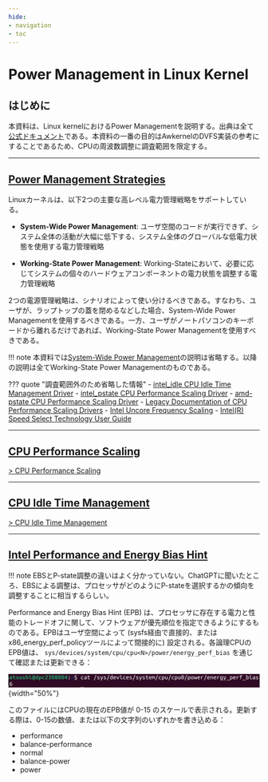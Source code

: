 ```yaml
---
hide:
- navigation
- toc
---
```


# Power Management in Linux Kernel

## はじめに

本資料は、Linux kernelにおけるPower Managementを説明する。出典は全て[公式ドキュメント](https://www.kernel.org/doc/html/latest/admin-guide/pm/index.html)である。本資料の一番の目的はAwkernelのDVFS実装の参考にすることであるため、CPUの周波数調整に調査範囲を限定する。

---

## [Power Management Strategies](https://www.kernel.org/doc/html/v6.6/admin-guide/pm/strategies.html)

Linuxカーネルは、以下2つの主要な高レベル電力管理戦略をサポートしている。

- **System-Wide Power Management**: ユーザ空間のコードが実行できず、システム全体の活動が大幅に低下する、システム全体のグローバルな低電力状態を使用する電力管理戦略

- **Working-State Power Management**: Working-Stateにおいて、必要に応じてシステムの個々のハードウェアコンポーネントの電力状態を調整する電力管理戦略

2つの電源管理戦略は、シナリオによって使い分けるべきである。すなわち、ユーザが、ラップトップの蓋を閉めるなどした場合、System-Wide Power Managementを使用するべきである。一方、ユーザがノートパソコンのキーボードから離れるだけであれば、Working-State Power Managementを使用すべきである。

!!! note
    本資料では[System-Wide Power Management](https://www.kernel.org/doc/html/latest/admin-guide/pm/system-wide.html)の説明は省略する。以降の説明は全てWorking-State Power Managementのものである。

??? quote "調査範囲外のため省略した情報"
    - [intel_idle CPU Idle Time Management Driver](https://www.kernel.org/doc/html/latest/admin-guide/pm/intel_idle.html)
    - [intel_pstate CPU Performance Scaling Driver](https://www.kernel.org/doc/html/latest/admin-guide/pm/intel_pstate.html)
    - [amd-pstate CPU Performance Scaling Driver](https://www.kernel.org/doc/html/latest/admin-guide/pm/amd-pstate.html)
    - [Legacy Documentation of CPU Performance Scaling Drivers](https://www.kernel.org/doc/html/latest/admin-guide/pm/cpufreq_drivers.html)
    - [Intel Uncore Frequency Scaling](https://www.kernel.org/doc/html/latest/admin-guide/pm/intel_uncore_frequency_scaling.html)
    - [Intel(R) Speed Select Technology User Guide](https://www.kernel.org/doc/html/latest/admin-guide/pm/intel-speed-select.html)

---

## [CPU Performance Scaling](https://www.kernel.org/doc/html/latest/admin-guide/pm/cpufreq.html)

[> CPU Performance Scaling](CPU_Performance_Scaling/CPU_Performance_Scaling.md)

---

## [CPU Idle Time Management](https://www.kernel.org/doc/html/latest/admin-guide/pm/cpuidle.html)

[> CPU Idle Time Management](CPU_Idle_Time_Management.md)

---

## [Intel Performance and Energy Bias Hint](https://www.kernel.org/doc/html/latest/admin-guide/pm/intel_epb.html)

!!! note
    EBSとP-state調整の違いはよく分かっていない。ChatGPTに聞いたところ、EBSによる調整は、プロセッサがどのようにP-stateを選択するかの傾向を調整することに相当するらしい。

Performance and Energy Bias Hint (EPB) は、プロセッサに存在する電力と性能のトレードオフに関して、ソフトウェアが優先順位を指定できるようにするものである。EPBはユーザ空間によって (sysfs経由で直接的、またはx86_energy_perf_policyツールによって間接的に) 設定される。各論理CPUのEPB値は、 `sys/devices/system/cpu/cpu<N>/power/energy_perf_bias` を通じて確認または更新できる：

![](imgs/2024-05-01-20-44-38.png){width="50%"}

このファイルにはCPUの現在のEPB値が 0-15 のスケールで表示される。更新する際は、0-15の数値、または以下の文字列のいずれかを書き込める：

- performance
- balance-performance
- normal
- balance-power
- power
